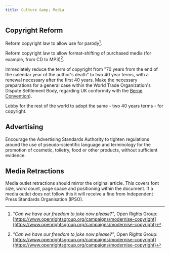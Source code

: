 ```yaml
---
title: Culture &amp; Media
---
```


## Copyright Reform

Reform copyright law to allow use for parody[^org-copyright].

Reform copyright law to allow format-shifting of purchased media (for example, from CD to MP3)[^org-copyright].

[^org-copyright]: *"Can we have our freedom to joke now please?"*, Open Rights Group: [https://www.openrightsgroup.org/campaigns/modernise-copyright](https://www.openrightsgroup.org/campaigns/modernise-copyright)

Immediately reduce the term of copyright from "70 years from the end of the calendar year of the author's death" to two 40 year terms, with a renewal necessary after the first 40 years. Make the necessary preparations for a general case within the World Trade Organization's Dispute Settlement Body, regarding UK conformity with the [Berne Convention](https://en.wikipedia.org/wiki/Berne_Convention_for_the_Protection_of_Literary_and_Artistic_Works)).

Lobby for the rest of the world to adopt the same - two 40 years terms - for copyright.

## Advertising

Encourage the Advertising Standards Authority to tighten regulations around the use of pseudo-scientific language and terminology for the promotion of cosmetic, toiletry, food or other products, without sufficient evidence.

## Media Retractions

Media outlet retractions should mirror the original article. This covers font size, word count, page space and positioning within the document. If a media outlet does not follow this it will receive a fine from Independent Press Standards Organisation (IPSO).
